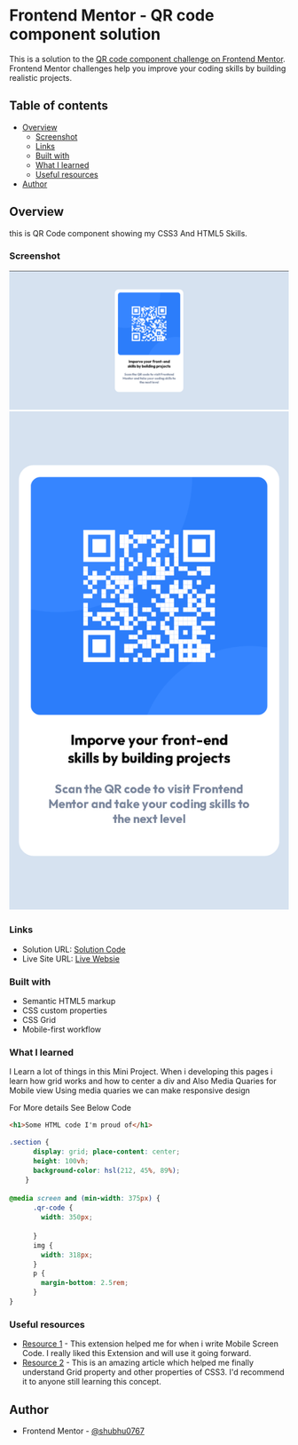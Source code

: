 # Frontend Mentor - QR code component solution

This is a solution to the [QR code component challenge on Frontend Mentor](https://www.frontendmentor.io/challenges/qr-code-component-iux_sIO_H). Frontend Mentor challenges help you improve your coding skills by building realistic projects. 

## Table of contents

- [Overview](#overview)
  - [Screenshot](#screenshot)
  - [Links](#links)
  - [Built with](#built-with)
  - [What I learned](#what-i-learned)
  - [Useful resources](#useful-resources)
- [Author](#author)

## Overview
this is QR Code component showing my CSS3 And HTML5 Skills. 

### Screenshot

![](./screenshot/Screenshot-desktop.png)
![](./screenshot/Screenshot-Mobile.png)

### Links

- Solution URL: [Solution Code](https://github.com/shubhu0767/QR-Code-Component)
- Live Site URL: [Live Websie](https://your-live-site-url.com)

### Built with

- Semantic HTML5 markup
- CSS custom properties
- CSS Grid
- Mobile-first workflow

### What I learned

I Learn a lot of things in this Mini Project. When i developing this pages i learn how grid works and how to center a div and Also Media Quaries for Mobile view Using media quaries we can make responsive design

For More details See Below Code

```html
<h1>Some HTML code I'm proud of</h1>
```
```css
.section {
      display: grid; place-content: center;
      height: 100vh;
      background-color: hsl(212, 45%, 89%);
    }

@media screen and (min-width: 375px) {
      .qr-code {
        width: 350px;
        
      }
      img {
        width: 318px;
      }
      p {
        margin-bottom: 2.5rem;
      }
}
```

### Useful resources

- [Resource 1](https://chrome.google.com/webstore/detail/window-resizer/kkelicaakdanhinjdeammmilcgefonfh) - This extension helped me for when i write Mobile Screen Code. I really liked this Extension and will use it going forward.
- [Resource 2](https://www.w3schools.com/css/css_grid.asp) - This is an amazing article which helped me finally understand Grid property and other properties of CSS3. I'd recommend it to anyone still learning this concept.

## Author
- Frontend Mentor - [@shubhu0767](https://www.frontendmentor.io/profile/shubhu0767)